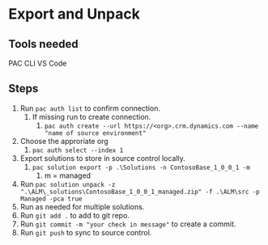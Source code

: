 # Export and Unpack
## Tools needed
PAC CLI
VS Code

## Steps
1. Run `pac auth list` to confirm connection.
   1. If missing run to create connection.
      1. `pac auth create --url https://<org>.crm.dynamics.com --name "name of source environment"`
2. Choose the approriate org
   1.  `pac auth select --index 1`
3. Export solutions to store in source control locally.
   1. `pac solution export -p .\Solutions -n ContosoBase_1_0_0_1 -m`
      1. m = managed
4. Run `pac solution unpack -z ".\ALM\_solutions\ContosoBase_1_0_0_1_managed.zip" -f .\ALM\src -p Managed -pca true`
5. Run as needed for multiple solutions.
6. Run `git add .` to add to git repo.
7. Run `git commit -m "your check in message"` to create a commit.
8. Run `git push` to sync to source control.
